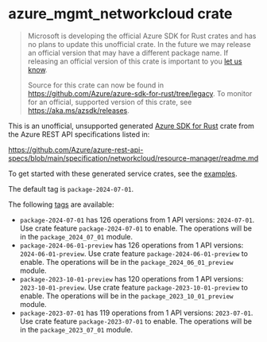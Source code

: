 # azure_mgmt_networkcloud crate

> Microsoft is developing the official Azure SDK for Rust crates and has no plans to update this unofficial crate.
> In the future we may release an official version that may have a different package name.
> If releasing an official version of this crate is important to you [let us know](https://github.com/Azure/azure-sdk-for-rust/issues/new/choose).
>
> Source for this crate can now be found in <https://github.com/Azure/azure-sdk-for-rust/tree/legacy>.
> To monitor for an official, supported version of this crate, see <https://aka.ms/azsdk/releases>.

This is an unofficial, unsupported generated [Azure SDK for Rust](https://github.com/Azure/azure-sdk-for-rust/tree/legacy) crate from the Azure REST API specifications listed in:

https://github.com/Azure/azure-rest-api-specs/blob/main/specification/networkcloud/resource-manager/readme.md

To get started with these generated service crates, see the [examples](https://github.com/Azure/azure-sdk-for-rust/blob/legacy/services/README.md#examples).

The default tag is `package-2024-07-01`.

The following [tags](https://github.com/Azure/azure-sdk-for-rust/blob/legacy/services/tags.md) are available:

- `package-2024-07-01` has 126 operations from 1 API versions: `2024-07-01`. Use crate feature `package-2024-07-01` to enable. The operations will be in the `package_2024_07_01` module.
- `package-2024-06-01-preview` has 126 operations from 1 API versions: `2024-06-01-preview`. Use crate feature `package-2024-06-01-preview` to enable. The operations will be in the `package_2024_06_01_preview` module.
- `package-2023-10-01-preview` has 120 operations from 1 API versions: `2023-10-01-preview`. Use crate feature `package-2023-10-01-preview` to enable. The operations will be in the `package_2023_10_01_preview` module.
- `package-2023-07-01` has 119 operations from 1 API versions: `2023-07-01`. Use crate feature `package-2023-07-01` to enable. The operations will be in the `package_2023_07_01` module.